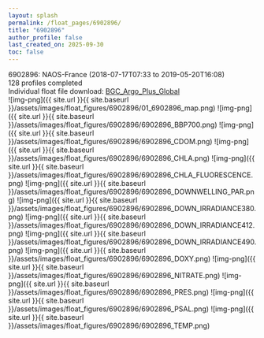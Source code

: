 ```yaml
---
layout: splash
permalink: /float_pages/6902896/
title: "6902896"
author_profile: false
last_created_on: 2025-09-30
toc: false
---
```

 
6902896: NAOS-France (2018-07-17T07:33 to 2019-05-20T16:08)\
128 profiles completed\
Individual float file download: [BGC_Argo_Plus_Global](https://ftp.soest.hawaii.edu/bgc_argo_plus/Individual_Floats/outliers_removed/6902896_Sprof_processed.nc)\
![img-png]({{ site.url }}{{ site.baseurl }}/assets/images/float_figures/6902896/01_6902896_map.png)
![img-png]({{ site.url }}{{ site.baseurl }}/assets/images/float_figures/6902896/6902896_BBP700.png)
![img-png]({{ site.url }}{{ site.baseurl }}/assets/images/float_figures/6902896/6902896_CDOM.png)
![img-png]({{ site.url }}{{ site.baseurl }}/assets/images/float_figures/6902896/6902896_CHLA.png)
![img-png]({{ site.url }}{{ site.baseurl }}/assets/images/float_figures/6902896/6902896_CHLA_FLUORESCENCE.png)
![img-png]({{ site.url }}{{ site.baseurl }}/assets/images/float_figures/6902896/6902896_DOWNWELLING_PAR.png)
![img-png]({{ site.url }}{{ site.baseurl }}/assets/images/float_figures/6902896/6902896_DOWN_IRRADIANCE380.png)
![img-png]({{ site.url }}{{ site.baseurl }}/assets/images/float_figures/6902896/6902896_DOWN_IRRADIANCE412.png)
![img-png]({{ site.url }}{{ site.baseurl }}/assets/images/float_figures/6902896/6902896_DOWN_IRRADIANCE490.png)
![img-png]({{ site.url }}{{ site.baseurl }}/assets/images/float_figures/6902896/6902896_DOXY.png)
![img-png]({{ site.url }}{{ site.baseurl }}/assets/images/float_figures/6902896/6902896_NITRATE.png)
![img-png]({{ site.url }}{{ site.baseurl }}/assets/images/float_figures/6902896/6902896_PRES.png)
![img-png]({{ site.url }}{{ site.baseurl }}/assets/images/float_figures/6902896/6902896_PSAL.png)
![img-png]({{ site.url }}{{ site.baseurl }}/assets/images/float_figures/6902896/6902896_TEMP.png)
